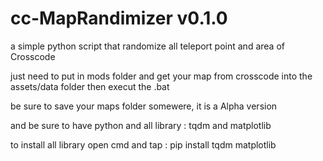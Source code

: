 # cc-MapRandimizer v0.1.0

a simple python script that randomize all teleport point and area of Crosscode

just need to put in mods folder and get your map from crosscode into the assets/data folder
then execut the .bat

be sure to save your maps folder somewere, it is a Alpha version

and be sure to have python and all library : tqdm and matplotlib

to install all library open cmd and tap : pip install tqdm matplotlib 
